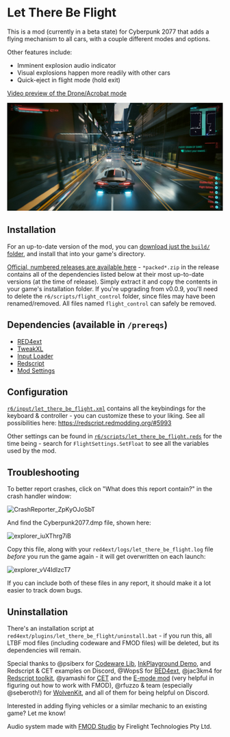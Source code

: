 # Let There Be Flight

This is a mod (currently in a beta state) for Cyberpunk 2077 that adds a flying mechanism to all cars, with a couple different modes and options.

Other features include:
* Imminent explosion audio indicator
* Visual explosions happen more readily with other cars
* Quick-eject in flight mode (hold exit)

[Video preview of the Drone/Acrobat mode](https://www.youtube.com/watch?v=U9t2JWMY1-k)

![preview](preview.png)

## Installation

For an up-to-date version of the mod, you can [download just the `build/` folder](https://downgit.github.io/#/home?url=https://github.com/jackhumbert/let_there_be_flight/tree/main/build), and install that into your game's directory.

[Official, numbered releases are available here](https://github.com/jackhumbert/let_there_be_flight/releases) - `*packed*.zip` in the release contains all of the dependencies listed below at their most up-to-date versions (at the time of release). Simply extract it and copy the contents in your game's installation folder. If you're upgrading from v0.0.9, you'll need to delete the `r6/scripts/flight_control` folder, since files may have been renamed/removed. All files named `flight_control` can safely be removed.

## Dependencies (available in `/prereqs`)

* [RED4ext](https://github.com/WopsS/RED4ext)
* [TweakXL](https://github.com/psiberx/cp2077-tweak-xl)
* [Input Loader](https://github.com/jackhumbert/cyberpunk2077-input-loader)
* [Redscript](https://github.com/jac3km4/redscript)
* [Mod Settings](https://github.com/jackhumbert/mod_settings)

## Configuration

[`r6/input/let_there_be_flight.xml`](https://github.com/jackhumbert/let_there_be_flight/tree/main/build/r6/input/let_there_be_flight.xml) contains all the keybindings for the keyboard & controller - you can customize these to your liking. See all possibilities here: https://redscript.redmodding.org/#5993

Other settings can be found in [`r6/scripts/let_there_be_flight.reds`](https://github.com/jackhumbert/let_there_be_flight/tree/main/build/r6/scripts/let_there_be_flight.reds) for the time being - search for `FlightSettings.SetFloat` to see all the variables used by the mod.

## Troubleshooting

To better report crashes, click on "What does this report contain?" in the crash handler window:

<img width="420" alt="CrashReporter_ZpKyOJoSbT" src="https://user-images.githubusercontent.com/141431/186788162-9898b344-a22c-42b8-9ed3-e21518e17179.png">

And find the Cyberpunk2077.dmp file, shown here:

<img width="584" alt="explorer_iuXThrg7iB" src="https://user-images.githubusercontent.com/141431/186788246-eaa77ba1-5891-4f93-9abd-2f033b7e6f1a.png">

Copy this file, along with your `red4ext/logs/let_there_be_flight.log` file *before* you run the game again - it will get overwritten on each launch:

<img width="584" alt="explorer_vV4IdIzcT7" src="https://user-images.githubusercontent.com/141431/186788320-f909c7b4-ca0d-4fcc-b77a-14b3021fe45b.png">

If you can include both of these files in any report, it should make it a lot easier to track down bugs.

## Uninstallation

There's an installation script at `red4ext/plugins/let_there_be_flight/uninstall.bat` - if you run this, all LTBF mod files (including codeware and FMOD files) will be deleted, but its dependencies will remain.

Special thanks to @psiberx for [Codeware Lib](https://github.com/psiberx/cp2077-codeware/), [InkPlayground Demo](https://github.com/psiberx/cp2077-playground), and Redscript & CET examples on Discord, @WopsS for [RED4ext](https://github.com/WopsS/RED4ext), @jac3km4 for [Redscript toolkit](https://github.com/jac3km4/redscript), @yamashi for [CET](https://github.com/yamashi/CyberEngineTweaks) and the [E-mode mod](https://www.nexusmods.com/cyberpunk2077/mods/3207?tab=description) (very helpful in figuring out how to work with FMOD), @rfuzzo & team (especially @seberoth!) for [WolvenKit](https://github.com/WolvenKit/WolvenKit), and all of them for being helpful on Discord.

Interested in adding flying vehicles or a similar mechanic to an existing game? Let me know!

Audio system made with [FMOD Studio](https://www.fmod.com/) by Firelight Technologies Pty Ltd.
